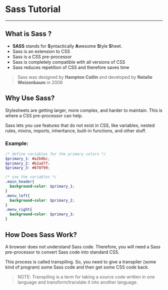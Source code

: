 # Sass Tutorial
---
## What is Sass ?
* **SASS** stands for **S**yntactically **A**wesome **S**tyle **S**heet.
* Sass is an extension to CSS
* Sass is a CSS pre-processor
* Sass is completely compatible with all versions of CSS
* Sass reduces repetition of CSS and therefore saves time
> Sass was designed by **Hampton Catlin** and developed by **Natalie Weizenbaum** in 2006
## Why Use Sass?
Stylesheets are getting larger, more complex, and harder to maintain. This is where a CSS pre-processor can help.

Sass lets you use features that do not exist in CSS, like variables, nested rules, mixins, imports, inheritance, built-in functions, and other stuff.

### Example: 
```SCSS
/* define variables for the primary colors */
$primary_1: #a2b9bc;
$primary_2: #b2ad7f;
$primary_3: #878f99;

/* use the variables */
.main_header{
  background-color: $primary_1;
}
.menu_left{
  background-color: $primary_2;
}
.menu_right{
  background-color: $primary_3;
}
```

## How Does Sass Work?
A browser does not understand Sass code. Therefore, you will need a Sass pre-processor to convert Sass code into standard CSS.

This process is called transpiling. So, you need to give a transpiler (some kind of program) some Sass code and then get some CSS code back.

> NOTE: Transpiling is a term for taking a source code written in one language and transform/translate it into another language.